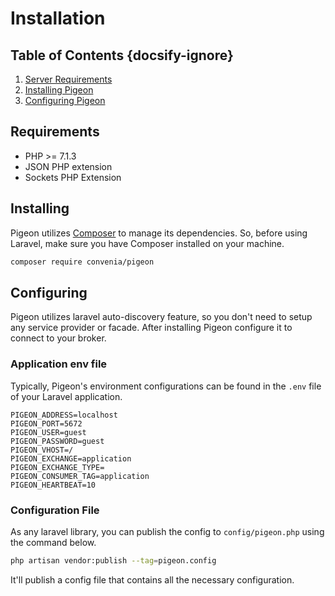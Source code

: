 # Installation
## Table of Contents {docsify-ignore}
 1. [Server Requirements](#requirements)
 2. [Installing Pigeon](#installing)
 3. [Configuring Pigeon](#configuring)
 
## Requirements
 - PHP >= 7.1.3
 - JSON PHP extension
 - Sockets PHP Extension
 
## Installing
Pigeon utilizes [Composer](https://getcomposer.org/) to manage its dependencies. So, before using Laravel, make sure you have Composer installed on your machine.

```bash
composer require convenia/pigeon
```

## Configuring
Pigeon utilizes laravel auto-discovery feature, so you don't need to setup any service provider or facade.
After installing Pigeon configure it to connect to your broker.

### Application env file
Typically, Pigeon's environment configurations can be found in the `.env` file of your Laravel application.

```dotenv
PIGEON_ADDRESS=localhost
PIGEON_PORT=5672
PIGEON_USER=guest
PIGEON_PASSWORD=guest
PIGEON_VHOST=/
PIGEON_EXCHANGE=application
PIGEON_EXCHANGE_TYPE=
PIGEON_CONSUMER_TAG=application
PIGEON_HEARTBEAT=10
```

### Configuration File
As any laravel library, you can publish the config to `config/pigeon.php` using the command below.

```bash
php artisan vendor:publish --tag=pigeon.config
```

It'll publish a config file that contains all the necessary configuration.
